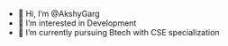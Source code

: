 - 👋 Hi, I’m @AkshyGarg
- 👀 I’m interested in Development
- 🌱 I’m currently pursuing Btech with CSE specialization
<!---
AkshyGarg/AkshyGarg is a ✨ special ✨ repository because its `README.md` (this file) appears on your GitHub profile.
You can click the Preview link to take a look at your changes.
--->
